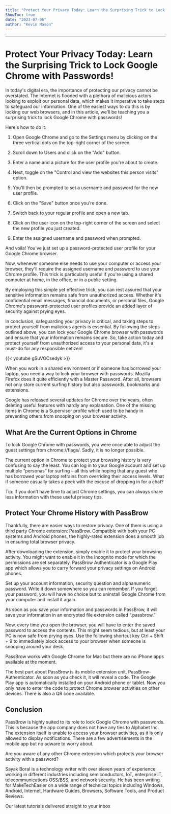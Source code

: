 ```yaml
---
title: "Protect Your Privacy Today: Learn the Surprising Trick to Lock Google Chrome with Passwords!"
ShowToc: true 
date: "2023-07-06"
author: "Kevin Mason"
---
```

*****
# Protect Your Privacy Today: Learn the Surprising Trick to Lock Google Chrome with Passwords!

In today's digital era, the importance of protecting our privacy cannot be overstated. The internet is flooded with a plethora of malicious actors looking to exploit our personal data, which makes it imperative to take steps to safeguard our information. One of the easiest ways to do this is by locking our web browsers, and in this article, we'll be teaching you a surprising trick to lock Google Chrome with passwords!

Here's how to do it:

1. Open Google Chrome and go to the Settings menu by clicking on the three vertical dots on the top-right corner of the screen.

2. Scroll down to Users and click on the "Add" button.

3. Enter a name and a picture for the user profile you're about to create.

4. Next, toggle on the "Control and view the websites this person visits" option.

5. You'll then be prompted to set a username and password for the new user profile.

6. Click on the "Save" button once you're done.

7. Switch back to your regular profile and open a new tab.

8. Click on the user icon on the top-right corner of the screen and select the new profile you just created.

9. Enter the assigned username and password when prompted.

And voila! You've just set up a password-protected user profile for your Google Chrome browser.

Now, whenever someone else needs to use your computer or access your browser, they'll require the assigned username and password to use your Chrome profile. This trick is particularly useful if you're using a shared computer at home, in the office, or in a public setting.

By employing this simple yet effective trick, you can rest assured that your sensitive information remains safe from unauthorized access. Whether it's confidential email messages, financial documents, or personal files, Google Chrome's password-protected user profiles provide an added layer of security against prying eyes.

In conclusion, safeguarding your privacy is critical, and taking steps to protect yourself from malicious agents is essential. By following the steps outlined above, you can lock your Google Chrome browser with passwords and ensure that your information remains secure. So, take action today and protect yourself from unauthorized access to your personal data, it's a must-do for any responsible netizen!

{{< youtube gSuVGCsedyk >}} 



When you work in a shared environment or if someone has borrowed your laptop, you need a way to lock your browser with passwords. Mozilla Firefox does it quite efficiently with a Master Password. After all, browsers not only store current surfing history but also passwords, bookmarks and extensions.
 
Google has released several updates for Chrome over the years, often deleting useful features with hardly any explanation. One of the missing items in Chrome is a Supervisor profile which used to be handy in preventing others from snooping on your browser activity.
 
## What Are the Current Options in Chrome
 
To lock Google Chrome with passwords, you were once able to adjust the guest settings from chrome://flags/. Sadly, it is no longer possible.
 
The current option in Chrome to protect your browsing history is very confusing to say the least. You can log in to your Google account and set up multiple “personas” for surfing – all this while hoping that any guest who has borrowed your laptop refrains from overriding their access levels. What if someone casually takes a peek with the excuse of dropping in for a chat?
 

 
Tip: if you don’t have time to adjust Chrome settings, you can always share less information with these useful privacy tips.
 
## Protect Your Chrome History with PassBrow
 
Thankfully, there are easier ways to restore privacy. One of them is using a third party Chrome extension: PassBrow. Compatible with both your PC systems and Android phones, the highly-rated extension does a smooth job in ensuring total browser privacy.
 
After downloading the extension, simply enable it to protect your browsing activity. You might want to enable it in the Incognito mode for which the permissions are set separately. PassBrow Authenticator is a Google Play app which allows you to carry forward your privacy settings on Android phones.
 
Set up your account information, security question and alphanumeric password. Write it down somewhere so you can remember. If you forget your password, you will have no choice but to uninstall Google Chrome from your computer and install it again.
 
As soon as you save your information and passwords in PassBrow, it will save your information in an encrypted file extension called “.passbrow.”
 
Now, every time you open the browser, you will have to enter the saved password to access the contents. This might seem tedious, but at least your PC is now safe from prying eyes. Use the following shortcut key Ctrl + Shift + 9 to immediately block access to your browser when someone is snooping around your desk.
 
PassBrow works with Google Chrome for Mac but there are no iPhone apps available at the moment.
 
The best part about PassBrow is its mobile extension unit, PassBrow-Authenticator. As soon as you check it, it will reveal a code. The Google Play app is automatically installed on your Android phone or tablet. Now you only have to enter the code to protect Chrome browser activities on other devices. There is also a QR code available.
 
## Conclusion
 
PassBrow is highly suited to its role to lock Google Chrome with passwords. This is because the app company does not have any ties to Alphabet Inc. The extension itself is unable to access your browser activities, as it is only allowed to display notifications. There are a few advertisements in the mobile app but no adware to worry about.
 
Are you aware of any other Chrome extension which protects your browser activity with a password?
 
Sayak Boral is a technology writer with over eleven years of experience working in different industries including semiconductors, IoT, enterprise IT, telecommunications OSS/BSS, and network security.  He has been writing for MakeTechEasier on a wide range of technical topics including Windows, Android, Internet, Hardware Guides, Browsers, Software Tools, and Product Reviews.
 
Our latest tutorials delivered straight to your inbox




